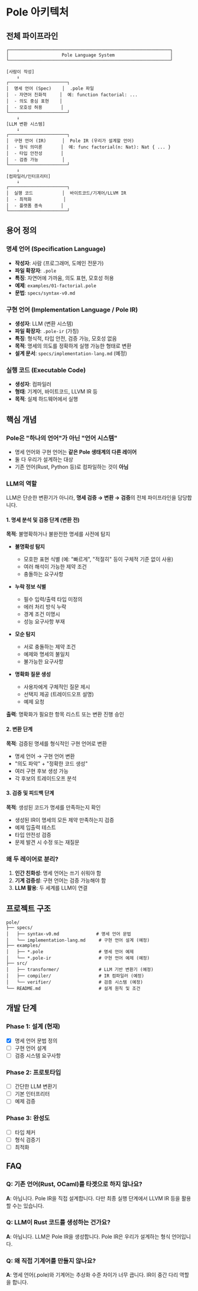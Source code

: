 # Pole 아키텍처

## 전체 파이프라인

```
┌─────────────────────────────────────────────────────────────┐
│                    Pole Language System                     │
└─────────────────────────────────────────────────────────────┘

[사람이 작성]
    ↓
┌──────────────────────┐
│  명세 언어 (Spec)    │  .pole 파일
│  - 자연어 친화적     │  예: function factorial: ...
│  - 의도 중심 표현    │
│  - 모호성 허용       │
└──────────────────────┘
    ↓
[LLM 변환 시스템]
    ↓
┌──────────────────────┐
│  구현 언어 (IR)      │  Pole IR (우리가 설계할 언어)
│  - 형식 의미론       │  예: func factorial(n: Nat): Nat { ... }
│  - 타입 안전성       │
│  - 검증 가능         │
└──────────────────────┘
    ↓
[컴파일러/인터프리터]
    ↓
┌──────────────────────┐
│  실행 코드           │  바이트코드/기계어/LLVM IR
│  - 최적화            │
│  - 플랫폼 종속       │
└──────────────────────┘
```

## 용어 정의

### 명세 언어 (Specification Language)
- **작성자**: 사람 (프로그래머, 도메인 전문가)
- **파일 확장자**: `.pole`
- **특징**: 자연어에 가까움, 의도 표현, 모호성 허용
- **예제**: `examples/01-factorial.pole`
- **문법**: `specs/syntax-v0.md`

### 구현 언어 (Implementation Language / Pole IR)
- **생성자**: LLM (변환 시스템)
- **파일 확장자**: `.pole-ir` (가칭)
- **특징**: 형식적, 타입 안전, 검증 가능, 모호성 없음
- **목적**: 명세의 의도를 정확하게 실행 가능한 형태로 변환
- **설계 문서**: `specs/implementation-lang.md` (예정)

### 실행 코드 (Executable Code)
- **생성자**: 컴파일러
- **형태**: 기계어, 바이트코드, LLVM IR 등
- **목적**: 실제 하드웨어에서 실행

## 핵심 개념

### Pole은 "하나의 언어"가 아닌 "언어 시스템"
- 명세 언어와 구현 언어는 **같은 Pole 생태계의 다른 레이어**
- 둘 다 우리가 설계하는 대상
- 기존 언어(Rust, Python 등)로 컴파일하는 것이 **아님**

### LLM의 역할

LLM은 단순한 변환기가 아니라, **명세 검증 → 변환 → 검증**의 전체 파이프라인을 담당합니다.

#### 1. 명세 분석 및 검증 단계 (변환 전)
**목적**: 불명확하거나 불완전한 명세를 사전에 탐지

- **불명확성 탐지**
  - 모호한 표현 식별 (예: "빠르게", "적절히" 등이 구체적 기준 없이 사용)
  - 여러 해석이 가능한 제약 조건
  - 충돌하는 요구사항
  
- **누락 정보 식별**
  - 필수 입력/출력 타입 미정의
  - 에러 처리 방식 누락
  - 경계 조건 미명시
  - 성능 요구사항 부재
  
- **모순 탐지**
  - 서로 충돌하는 제약 조건
  - 예제와 명세의 불일치
  - 불가능한 요구사항
  
- **명확화 질문 생성**
  - 사용자에게 구체적인 질문 제시
  - 선택지 제공 (트레이드오프 설명)
  - 예제 요청

**출력**: 명확화가 필요한 항목 리스트 또는 변환 진행 승인

#### 2. 변환 단계
**목적**: 검증된 명세를 형식적인 구현 언어로 변환

- 명세 언어 → 구현 언어 변환
- "의도 파악" + "정확한 코드 생성"
- 여러 구현 후보 생성 가능
- 각 후보의 트레이드오프 분석

#### 3. 검증 및 피드백 단계
**목적**: 생성된 코드가 명세를 만족하는지 확인

- 생성된 IR이 명세의 모든 제약 만족하는지 검증
- 예제 입출력 테스트
- 타입 안전성 검증
- 문제 발견 시 수정 또는 재질문

### 왜 두 레이어로 분리?
1. **인간 친화성**: 명세 언어는 쓰기 쉬워야 함
2. **기계 검증성**: 구현 언어는 검증 가능해야 함
3. **LLM 활용**: 두 세계를 LLM이 연결

## 프로젝트 구조

```
pole/
├── specs/
│   ├── syntax-v0.md              # 명세 언어 문법
│   └── implementation-lang.md     # 구현 언어 설계 (예정)
├── examples/
│   ├── *.pole                     # 명세 언어 예제
│   └── *.pole-ir                  # 구현 언어 예제 (예정)
├── src/
│   ├── transformer/               # LLM 기반 변환기 (예정)
│   ├── compiler/                  # IR 컴파일러 (예정)
│   └── verifier/                  # 검증 시스템 (예정)
└── README.md                      # 설계 원칙 및 조건
```

## 개발 단계

### Phase 1: 설계 (현재)
- [x] 명세 언어 문법 정의
- [ ] 구현 언어 설계
- [ ] 검증 시스템 요구사항

### Phase 2: 프로토타입
- [ ] 간단한 LLM 변환기
- [ ] 기본 인터프리터
- [ ] 예제 검증

### Phase 3: 완성도
- [ ] 타입 체커
- [ ] 형식 검증기
- [ ] 최적화

## FAQ

### Q: 기존 언어(Rust, OCaml)를 타겟으로 하지 않나요?
**A**: 아닙니다. Pole IR을 직접 설계합니다. 다만 최종 실행 단계에서 LLVM IR 등을 활용할 수는 있습니다.

### Q: LLM이 Rust 코드를 생성하는 건가요?
**A**: 아닙니다. LLM은 Pole IR을 생성합니다. Pole IR은 우리가 설계하는 형식 언어입니다.

### Q: 왜 직접 기계어를 만들지 않나요?
**A**: 명세 언어(.pole)와 기계어는 추상화 수준 차이가 너무 큽니다. IR이 중간 다리 역할을 합니다.
